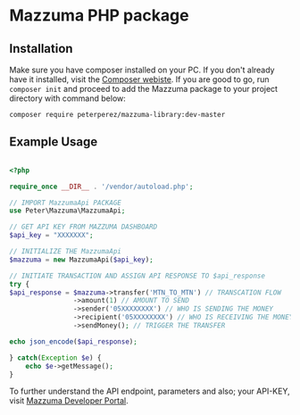 # Mazzuma PHP package

## Installation

Make sure you have composer installed on your PC. If you don't already have it installed, visit the [Composer webiste](https://getcomposer.org/).
If you are good to go, run ```composer init``` and proceed to add the Mazzuma package to your project directory with command below:
```
composer require peterperez/mazzuma-library:dev-master
```

## Example Usage

```php

<?php

require_once __DIR__ . '/vendor/autoload.php';

// IMPORT MazzumaApi PACKAGE
use Peter\Mazzuma\MazzumaApi;

// GET API KEY FROM MAZZUMA DASHBOARD
$api_key = "XXXXXXX"; 

// INITIALIZE THE MazzumaApi
$mazzuma = new MazzumaApi($api_key);

// INITIATE TRANSACTION AND ASSIGN API RESPONSE TO $api_response
try {
$api_response = $mazzuma->transfer('MTN_TO_MTN') // TRANSCATION FLOW
                ->amount(1) // AMOUNT TO SEND
                ->sender('05XXXXXXXX') // WHO IS SENDING THE MONEY
                ->recipient('05XXXXXXXX') // WHO IS RECEIVING THE MONEY
                ->sendMoney(); // TRIGGER THE TRANSFER

echo json_encode($api_response);

} catch(Exception $e) {
    echo $e->getMessage();
}

```

To further understand the API endpoint, parameters and also; your API-KEY, visit [Mazzuma Developer Portal](https://mazzuma.com/developer/).